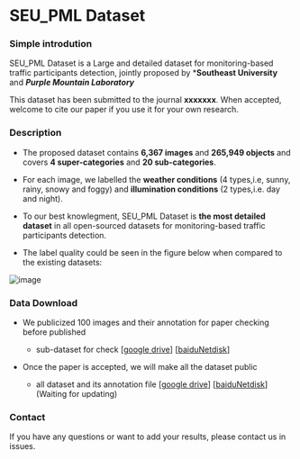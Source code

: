 # SEU_PML Dataset


### Simple introdution
SEU_PML Dataset is a Large and detailed dataset for monitoring-based traffic participants detection, jointly proposed by ***Southeast University** and ***Purple Mountain Laboratory***

This dataset has been submitted to the journal **xxxxxxx**. When accepted, welcome to cite our paper if you use it for your own research.

### Description

- The proposed dataset contains **6,367 images** and **265,949 objects** and covers **4 super-categories** and **20 sub-categories**.

- For each image, we labelled the **weather conditions** (4 types,i.e, sunny, rainy, snowy and foggy) and **illumination conditions** (2 types,i.e. day and night).

- To our best knowlegment, SEU_PML Dataset is **the most detailed dataset** in all open-sourced datasets for monitoring-based traffic participants detection. 

- The label quality could be seen in the figure below when compared to the existing datasets:

![image](./images/comparison.png)

### Data Download

- We publicized 100 images and their annotation for paper checking before published

  - sub-dataset for check  [[google drive](链接地址)]  [[baiduNetdisk](链接地址)]

- Once the paper is accepted, we will make all the dataset public
  - all dataset and its annotation file  [[google drive](链接地址)]  [[baiduNetdisk](链接地址)] (Waiting for updating)

### Contact 

If you have any questions or want to add your results, please contact us in issues.
